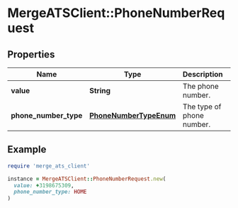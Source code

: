 # MergeATSClient::PhoneNumberRequest

## Properties

| Name | Type | Description | Notes |
| ---- | ---- | ----------- | ----- |
| **value** | **String** | The phone number. | [optional] |
| **phone_number_type** | [**PhoneNumberTypeEnum**](PhoneNumberTypeEnum.md) | The type of phone number. | [optional] |

## Example

```ruby
require 'merge_ats_client'

instance = MergeATSClient::PhoneNumberRequest.new(
  value: +3198675309,
  phone_number_type: HOME
)
```

